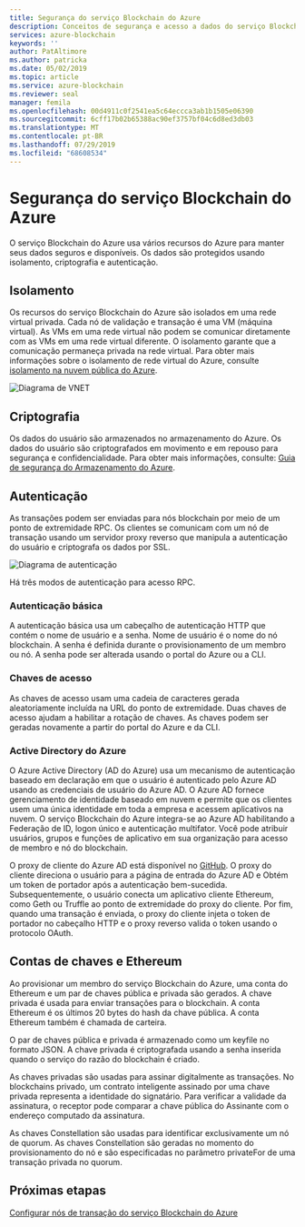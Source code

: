```yaml
---
title: Segurança do serviço Blockchain do Azure
description: Conceitos de segurança e acesso a dados do serviço Blockchain do Azure
services: azure-blockchain
keywords: ''
author: PatAltimore
ms.author: patricka
ms.date: 05/02/2019
ms.topic: article
ms.service: azure-blockchain
ms.reviewer: seal
manager: femila
ms.openlocfilehash: 00d4911c0f2541ea5c64eccca3ab1b1505e06390
ms.sourcegitcommit: 6cff17b02b65388ac90ef3757bf04c6d8ed3db03
ms.translationtype: MT
ms.contentlocale: pt-BR
ms.lasthandoff: 07/29/2019
ms.locfileid: "68608534"
---
```

# <a name="azure-blockchain-service-security"></a>Segurança do serviço Blockchain do Azure

O serviço Blockchain do Azure usa vários recursos do Azure para manter seus dados seguros e disponíveis. Os dados são protegidos usando isolamento, criptografia e autenticação.

## <a name="isolation"></a>Isolamento

Os recursos do serviço Blockchain do Azure são isolados em uma rede virtual privada. Cada nó de validação e transação é uma VM (máquina virtual). As VMs em uma rede virtual não podem se comunicar diretamente com as VMs em uma rede virtual diferente. O isolamento garante que a comunicação permaneça privada na rede virtual. Para obter mais informações sobre o isolamento de rede virtual do Azure, consulte [isolamento na nuvem pública do Azure](../../security/fundamentals/isolation-choices.md#networking-isolation).

![Diagrama de VNET](./media/data-security/vnet.png)

## <a name="encryption"></a>Criptografia

Os dados do usuário são armazenados no armazenamento do Azure. Os dados do usuário são criptografados em movimento e em repouso para segurança e confidencialidade. Para obter mais informações, consulte: [Guia de segurança do Armazenamento do Azure](../../storage/common/storage-security-guide.md).

## <a name="authentication"></a>Autenticação

As transações podem ser enviadas para nós blockchain por meio de um ponto de extremidade RPC. Os clientes se comunicam com um nó de transação usando um servidor proxy reverso que manipula a autenticação do usuário e criptografa os dados por SSL.

![Diagrama de autenticação](./media/data-security/authentication.png)

Há três modos de autenticação para acesso RPC.

### <a name="basic-authentication"></a>Autenticação básica

A autenticação básica usa um cabeçalho de autenticação HTTP que contém o nome de usuário e a senha. Nome de usuário é o nome do nó blockchain. A senha é definida durante o provisionamento de um membro ou nó. A senha pode ser alterada usando o portal do Azure ou a CLI.

### <a name="access-keys"></a>Chaves de acesso

As chaves de acesso usam uma cadeia de caracteres gerada aleatoriamente incluída na URL do ponto de extremidade. Duas chaves de acesso ajudam a habilitar a rotação de chaves. As chaves podem ser geradas novamente a partir do portal do Azure e da CLI.

### <a name="azure-active-directory"></a>Active Directory do Azure

O Azure Active Directory (AD do Azure) usa um mecanismo de autenticação baseado em declaração em que o usuário é autenticado pelo Azure AD usando as credenciais de usuário do Azure AD. O Azure AD fornece gerenciamento de identidade baseado em nuvem e permite que os clientes usem uma única identidade em toda a empresa e acessem aplicativos na nuvem. O serviço Blockchain do Azure integra-se ao Azure AD habilitando a Federação de ID, logon único e autenticação multifator. Você pode atribuir usuários, grupos e funções de aplicativo em sua organização para acesso de membro e nó do blockchain.

O proxy de cliente do Azure AD está disponível no [GitHub](https://github.com/Microsoft/azure-blockchain-connector/releases). O proxy do cliente direciona o usuário para a página de entrada do Azure AD e Obtém um token de portador após a autenticação bem-sucedida. Subsequentemente, o usuário conecta um aplicativo cliente Ethereum, como Geth ou Truffle ao ponto de extremidade do proxy do cliente. Por fim, quando uma transação é enviada, o proxy do cliente injeta o token de portador no cabeçalho HTTP e o proxy reverso valida o token usando o protocolo OAuth.

## <a name="keys-and-ethereum-accounts"></a>Contas de chaves e Ethereum

Ao provisionar um membro do serviço Blockchain do Azure, uma conta do Ethereum e um par de chaves pública e privada são gerados. A chave privada é usada para enviar transações para o blockchain. A conta Ethereum é os últimos 20 bytes do hash da chave pública. A conta Ethereum também é chamada de carteira.

O par de chaves pública e privada é armazenado como um keyfile no formato JSON. A chave privada é criptografada usando a senha inserida quando o serviço do razão do blockchain é criado.

As chaves privadas são usadas para assinar digitalmente as transações. No blockchains privado, um contrato inteligente assinado por uma chave privada representa a identidade do signatário. Para verificar a validade da assinatura, o receptor pode comparar a chave pública do Assinante com o endereço computado da assinatura.

As chaves Constellation são usadas para identificar exclusivamente um nó de quorum. As chaves Constellation são geradas no momento do provisionamento do nó e são especificadas no parâmetro privateFor de uma transação privada no quorum.

## <a name="next-steps"></a>Próximas etapas

[Configurar nós de transação do serviço Blockchain do Azure](configure-transaction-nodes.md)

